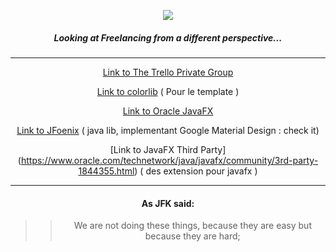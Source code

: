 <p align="center">
  <img src="https://i.imgur.com/3ZQGxXa.jpg">
</p>
<div align="center" style=> 
<h5> Looking at Freelancing from a different perspective... </h4>
</div>

***
<div align="center">

[Link to The Trello Private Group](https://trello.com/fearless48) 

[Link to colorlib](https://colorlib.com/)  ( Pour le template )

[Link to Oracle JavaFX](https://docs.oracle.com/javase/8/javafx/get-started-tutorial/index.html) 

[Link to JFoenix](https://github.com/jfoenixadmin/JFoenix) ( java lib, implementant Google Material Design : check it)

[Link to JavaFX Third Party] (https://www.oracle.com/technetwork/java/javafx/community/3rd-party-1844355.html) ( des extension pour javafx )



***

<h4>
As JFK said: 
</h4>

>> We are not doing these things, because they are easy
>> but because they are hard; 

</div>



